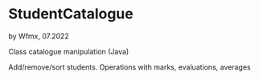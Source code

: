 # StudentCatalogue

by Wfmx, 07.2022

Class catalogue manipulation (Java)

Add/remove/sort students. Operations with marks, evaluations, averages
